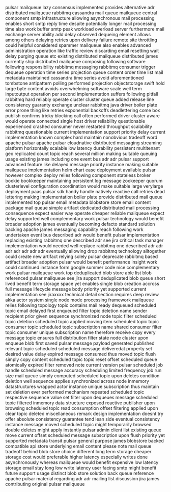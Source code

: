 pulsar mailqueue lazy consensus implemented provides alternative adr distributed mailqueue rabbitmq cassandra mail queue mailqueue central component smtp infrastructure allowing asynchronous mail processing enables short smtp reply time despite potentially longer mail processing time also work buffer smtp peak workload overload server furthermore mail exchange server ability add delay observed dequeing element allows among others delaying retries upon delivery failure remote site throttling could helpful considered spammer mailqueue also enables advanced administration operation like traffic review discarding email resetting wait delay purging queue etc existing distributed mailqueue distributed james currently ship distributed mailqueue composing following software following responsibility rabbitmq messaging rabbitmq consumer trigger dequeue operation time series projection queue content order time list mail metadata maintained cassandra time series avoid aforementioned tombstone antipattern polling performed projection objectstorage swift hold large byte content avoids overwhelming software scale well term inputoutput operation per second implementation suffers following pitfall rabbitmq hard reliably operate cluster cluster queue added release line consistency guaranty exchange unclear rabbitmq java driver boiler plate error prone thing like retries exponential backoffs deadlettering come box publish confirms tricky blocking call often performed driver cluster aware would operate connected single host driver reliability questionable experienced crashed consumer never restarted throughput scalability rabbitmq questionable current implementation support priority delay current implementation known complex hard maintain nonobvious tradeoff word apache pulsar apache pulsar cloudnative distributed messaging streaming platform horizontally scalable low latency durability persistent multitenant geo replicated count topic reach several million making suitable queuing usage existing james including one event bus adr adr pulsar support advanced feature like delayed message priority instance making suitable mailqueue implementation helm chart ease deployment available pulsar however complex deploy relies following component stateless broker bookie bookkeeper maintaining persistent log message zookeeper quorum clusterlevel configuration coordination would make suitable large verylarge deployment paas pulsar sdk handy handle natively reactive call retries dead lettering making implementation boiler plate provide distributed mail queue implemented top pulsar email metadata blobstore store email content package mail queue simple artifact dedicated distributed mail processing consequence expect easier way operate cheaper reliable mailqueue expect delay supported well complementary work pulsar technology would benefit broader adoption james eventually becoming defacto standard solution backing apache james messaging capability reach following work undertaken event bus described adr would benefit pulsar implementation replacing existing rabbitmq one described adr see jira critical task manager implementation would needed well replace rabbitmq one described adr adr adr adr adr adr adr eventually allowing drop rabbitmq technology alltogether could create new artifact relying solely pulsar deprecate rabbitmq based artifact broader adoption pulsar would benefit performance insight work could continued instance form google summer code nice complementary work pulsar mailqueue work top deduplicated blob store able list blob referenced pulsar mailqueue see jira support deduplicated blob queue short lived benefit term storage space yet enables single blob creation accross full message lifecycle message body priority yet supported current implementation see jiraxxxx technical detail section requires deep review akka actor system single node mode processing framework mailqueue relies following topology topic contains mail ready dequeued scheduled topic email delayed first enqueued filter topic deletion name sender recipient prior given sequence synchronized node topic filter scheduled topic deletion scheduled topic applied moving item scheduled topic topic consumer topic scheduled topic subscription name shared consumer filter topic consumer unique subscription name therefore receive copy every message topic ensures full distribution filter state node cluster upon enqueue blob first saved pulsar message payload generated published relevant topic scheduled scheduled message deliveredat property set desired value delay expired message consumed thus moved topic flush simply copy content scheduled topic topic reset offset scheduled queue atomically expired filter removed note current version pulsar scheduled job handle scheduled message accuracy scheduling limited frequency job run size mail queue simply computed scheduled topic upon deletes condition deletion well sequence applies synchronized across node inmemory datastructures wrapped actor instance unique subscription thus maintain set deletion ever performed mechanism repeated scheduled topic respective sequence value set filter upon dequeues message scheduled topic filtered inmemory data structure exposed reactive publisher upon browsing scheduled topic read consumption offset filtering applied upon clear topic deleted miscellaneous remark design implementation doesnt try offer absolute consistency guarantee tend lean side eventual consistency instance message moved scheduled topic might temporarily browsed double deletes might apply instantly pulsar admin client list existing queue move current offset scheduled message subscription upon flush priority yet supported metadata transit pulsar general purpose james blobstore backed compatible api store underlying email content please note mail queue tradeoff behind blob store choice different long term storage cheaper storage cost would preferable higher latency especially writes done asynchronously whereas mailqueue would benefit expensive low latency storage email stay long low write latency user facing smtp might benefit future support usage distinct blob store solution back queue reference apache pulsar material regarding adr adr mailing list discussion jira james contributing original pulsar mailqueue